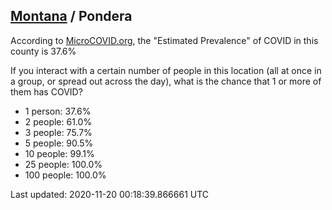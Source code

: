 
## [Montana](/united-states/montana) / Pondera

According to [MicroCOVID.org](http://microcovid.org),
the "Estimated Prevalence" of COVID in this county is 37.6%

If you interact with a certain number of people in this location
(all at once in a group, or spread out across the day), what is the chance that
1 or more of them has COVID?

- 1 person: 37.6%
- 2 people: 61.0%
- 3 people: 75.7%
- 5 people: 90.5%
- 10 people: 99.1%
- 25 people: 100.0%
- 100 people: 100.0%

Last updated: 2020-11-20 00:18:39.866661 UTC
